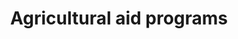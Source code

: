 ---
title: Agricultural aid programs
longTitle: 'Agricultural aid programs'
tags:
- gccommon
usedFor:
- "[[Agricultural assistance Aid programs]]"
---